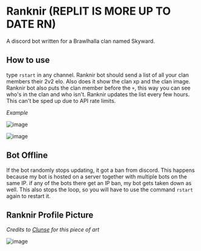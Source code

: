 # Ranknir (REPLIT IS MORE UP TO DATE RN)
A discord bot written for a Brawlhalla clan named Skyward.

## How to use
type `rstart` in any channel. Ranknir bot should send a list of all your clan members their 2v2 elo. Also does it show the clan xp and the clan image. Ranknir bot also puts the clan member before the `+`, this way you can see who's in the clan and who isn't. Ranknir updates the list every few hours. This can't be sped up due to API rate limits.

*Example*

![image](https://user-images.githubusercontent.com/74303221/174410590-4ff29cc3-9122-433b-9d7d-4f735501623a.png)

![image](https://user-images.githubusercontent.com/74303221/174410542-5cc12557-41ab-472e-aa63-5164ff9a78a5.png)

## Bot Offline
If the bot randomly stops updating, it got a ban from discord. This happens because my bot is hosted on a server together with multiple bots on the same IP. if any of the bots there get an IP ban, my bot gets taken down as well. This also stops the loop, so you will have to use the command `rstart` again to restart it.

## Ranknir Profile Picture
*Credits to [Clunse](https://www.deviantart.com/clunse) for this piece of art*

![image](https://images-wixmp-ed30a86b8c4ca887773594c2.wixmp.com/f/f33f269f-dfc4-4474-b886-a7b2b0e05f1f/dajgtbu-d1736d2d-c8bb-414e-a496-4a04b61de868.png/v1/fill/w_1024,h_1167,strp/ragnir_by_clunse_dajgtbu-fullview.png?token=eyJ0eXAiOiJKV1QiLCJhbGciOiJIUzI1NiJ9.eyJzdWIiOiJ1cm46YXBwOjdlMGQxODg5ODIyNjQzNzNhNWYwZDQxNWVhMGQyNmUwIiwiaXNzIjoidXJuOmFwcDo3ZTBkMTg4OTgyMjY0MzczYTVmMGQ0MTVlYTBkMjZlMCIsIm9iaiI6W1t7ImhlaWdodCI6Ijw9MTE2NyIsInBhdGgiOiJcL2ZcL2YzM2YyNjlmLWRmYzQtNDQ3NC1iODg2LWE3YjJiMGUwNWYxZlwvZGFqZ3RidS1kMTczNmQyZC1jOGJiLTQxNGUtYTQ5Ni00YTA0YjYxZGU4NjgucG5nIiwid2lkdGgiOiI8PTEwMjQifV1dLCJhdWQiOlsidXJuOnNlcnZpY2U6aW1hZ2Uub3BlcmF0aW9ucyJdfQ.NjYSLCOjszcj9Wo8HZ2OtDPeeo7LSjl8rYOxxjrJmyA)
